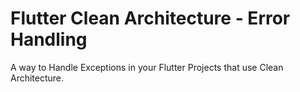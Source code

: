 # Flutter Clean Architecture - Error Handling

A way to Handle Exceptions in your Flutter Projects that use Clean Architecture.

